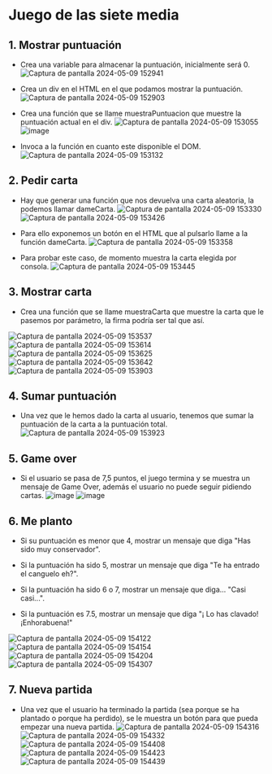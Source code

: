 # Juego de las siete media

## 1. Mostrar puntuación

- Crea una variable para almacenar la puntuación, inicialmente será 0.
![Captura de pantalla 2024-05-09 152941](https://github.com/CarlosPC7/LaboratorioCondicionales/assets/156413536/4267488d-a210-424c-a1da-a6885ed6c143)

- Crea un div en el HTML en el que podamos mostrar la puntuación.
![Captura de pantalla 2024-05-09 152903](https://github.com/CarlosPC7/LaboratorioCondicionales/assets/156413536/27838467-ea73-41a0-a5dc-545a5e6293a7)

- Crea una función que se llame muestraPuntuacion que muestre la puntuación actual en el div.
![Captura de pantalla 2024-05-09 153055](https://github.com/CarlosPC7/LaboratorioCondicionales/assets/156413536/0b26c4a9-965b-48ce-afe4-7618f5483f0d)
![image](https://github.com/CarlosPC7/LaboratorioCondicionales/assets/156413536/182d532e-0511-47cc-82e7-81f8648394b4)

- Invoca a la función en cuanto este disponible el DOM.
![Captura de pantalla 2024-05-09 153132](https://github.com/CarlosPC7/LaboratorioCondicionales/assets/156413536/076e5f17-3caf-4b2b-b2ad-665b44fb716a)


## 2. Pedir carta

- Hay que generar una función que nos devuelva una carta aleatoria, la podemos llamar dameCarta.
![Captura de pantalla 2024-05-09 153330](https://github.com/CarlosPC7/LaboratorioCondicionales/assets/156413536/e9b44ef2-b2dd-47fb-9374-81377fa719dc)
![Captura de pantalla 2024-05-09 153426](https://github.com/CarlosPC7/LaboratorioCondicionales/assets/156413536/f644eece-b4bd-46e5-a825-7826865dc411)


- Para ello exponemos un botón en el HTML que al pulsarlo llame a la función dameCarta.
![Captura de pantalla 2024-05-09 153358](https://github.com/CarlosPC7/LaboratorioCondicionales/assets/156413536/00c9836b-658d-4e95-b416-fdc7b8e4f3e6)

- Para probar este caso, de momento muestra la carta elegida por consola.
![Captura de pantalla 2024-05-09 153445](https://github.com/CarlosPC7/LaboratorioCondicionales/assets/156413536/c286728a-4aba-4514-b73a-0331b4e0e1e0)


## 3. Mostrar carta

- Crea una función que se llame muestraCarta que muestre la carta que le pasemos por parámetro, la firma podría ser tal que así.

![Captura de pantalla 2024-05-09 153537](https://github.com/CarlosPC7/LaboratorioCondicionales/assets/156413536/aeb156fe-8748-48c1-8ba7-f800af301ff5)
![Captura de pantalla 2024-05-09 153614](https://github.com/CarlosPC7/LaboratorioCondicionales/assets/156413536/accca39f-8bf8-4a6c-a8e6-f30aa16af429)
![Captura de pantalla 2024-05-09 153625](https://github.com/CarlosPC7/LaboratorioCondicionales/assets/156413536/97c11016-73df-46b1-839a-dea3286cb020)
![Captura de pantalla 2024-05-09 153642](https://github.com/CarlosPC7/LaboratorioCondicionales/assets/156413536/8c4d049a-b391-450d-8b50-3a3431e2513b)
![Captura de pantalla 2024-05-09 153903](https://github.com/CarlosPC7/LaboratorioCondicionales/assets/156413536/d6de166d-1436-4d6a-ada1-29a9d39e3d36)


## 4. Sumar puntuación

- Una vez que le hemos dado la carta al usuario, tenemos que sumar la puntuación de la carta a la puntuación total.
![Captura de pantalla 2024-05-09 153923](https://github.com/CarlosPC7/LaboratorioCondicionales/assets/156413536/5327ce36-8dbc-4e65-b346-03c544b7edb7)


## 5. Game over

- Si el usuario se pasa de 7,5 puntos, el juego termina y se muestra un mensaje de Game Over, además el usuario no puede seguir pidiendo cartas.
![image](https://github.com/CarlosPC7/LaboratorioCondicionales/assets/156413536/9ded8016-ac6b-40a5-8f64-5996683cd4bc)
![image](https://github.com/CarlosPC7/LaboratorioCondicionales/assets/156413536/bdcf6187-76db-4207-bca9-5cc4c30bc869)


## 6. Me planto

- Si su puntuación es menor que 4, mostrar un mensaje que diga "Has sido muy conservador".

- Si la puntuación ha sido 5, mostrar un mensaje que diga "Te ha entrado el canguelo eh?".

- Si la puntuación ha sido 6 o 7, mostrar un mensaje que diga... "Casi casi...".

- Si la puntuación es 7.5, mostrar un mensaje que diga "¡ Lo has clavado! ¡Enhorabuena!"

![Captura de pantalla 2024-05-09 154122](https://github.com/CarlosPC7/LaboratorioCondicionales/assets/156413536/19138f1c-f53d-4079-90bc-d641c6cd6a7a)
![Captura de pantalla 2024-05-09 154154](https://github.com/CarlosPC7/LaboratorioCondicionales/assets/156413536/4278d426-2bf0-4758-93d3-5686cd041641)
![Captura de pantalla 2024-05-09 154204](https://github.com/CarlosPC7/LaboratorioCondicionales/assets/156413536/3885bed0-b2a2-48c1-9620-df012a99f6dd)
![Captura de pantalla 2024-05-09 154307](https://github.com/CarlosPC7/LaboratorioCondicionales/assets/156413536/d43a3801-6206-41f9-88a2-639b26d2f76b)


## 7. Nueva partida

- Una vez que el usuario ha terminado la partida (sea porque se ha plantado o porque ha perdido), se le muestra un botón para que pueda empezar una nueva partida.
![Captura de pantalla 2024-05-09 154316](https://github.com/CarlosPC7/LaboratorioCondicionales/assets/156413536/867764fa-20be-4aa0-8df4-2331394149b5)
![Captura de pantalla 2024-05-09 154332](https://github.com/CarlosPC7/LaboratorioCondicionales/assets/156413536/14187c95-faec-4587-8c12-ee2788568b4b)
![Captura de pantalla 2024-05-09 154408](https://github.com/CarlosPC7/LaboratorioCondicionales/assets/156413536/c475e4f2-37e9-4e75-93f5-ac3b5d98631d)
![Captura de pantalla 2024-05-09 154423](https://github.com/CarlosPC7/LaboratorioCondicionales/assets/156413536/8c31e156-7ef6-49b9-b037-ed3d90f31164)
![Captura de pantalla 2024-05-09 154439](https://github.com/CarlosPC7/LaboratorioCondicionales/assets/156413536/139101e4-7a25-42a0-8a9a-259550c20738)






